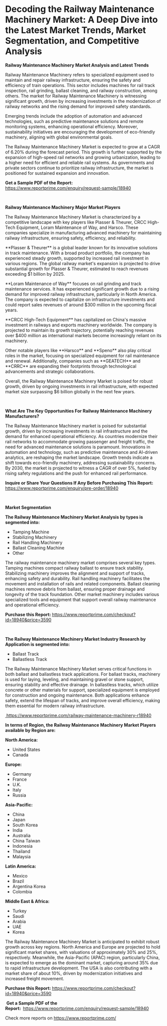 <p><h1>Decoding the Railway Maintenance Machinery Market: A Deep Dive into the Latest Market Trends, Market Segmentation, and Competitive Analysis</h1></p><p><strong>Railway Maintenance Machinery Market Analysis and Latest Trends</strong></p>
<p><p>Railway Maintenance Machinery refers to specialized equipment used to maintain and repair railway infrastructure, ensuring the safety and efficiency of train operations. This sector includes machines for rail track inspection, rail grinding, ballast cleaning, and railway construction, among others. The market for Railway Maintenance Machinery is witnessing significant growth, driven by increasing investments in the modernization of railway networks and the rising demand for improved safety standards. </p><p>Emerging trends include the adoption of automation and advanced technologies, such as predictive maintenance solutions and remote monitoring systems, enhancing operational efficiency. Moreover, sustainability initiatives are encouraging the development of eco-friendly machinery, aligning with global environmental goals. </p><p>The Railway Maintenance Machinery Market is expected to grow at a CAGR of 6.20% during the forecast period. This growth is further supported by the expansion of high-speed rail networks and growing urbanization, leading to a higher need for efficient and reliable rail systems. As governments and private sectors continue to prioritize railway infrastructure, the market is positioned for sustained expansion and innovation.</p></p>
<p><strong>Get a Sample PDF of the Report:&nbsp;</strong> <a href="https://www.reportprime.com/enquiry/request-sample/18940?utm_campaign=3006&utm_medium=2&utm_source=Github&utm_content=ia&utm_term=19032025&utm_id=railway-maintenance-machinery">https://www.reportprime.com/enquiry/request-sample/18940</a></p>
<p>&nbsp;</p>
<p><strong>Railway Maintenance Machinery Major Market Players</strong></p>
<p><p>The Railway Maintenance Machinery Market is characterized by a competitive landscape with key players like Plasser & Theurer, CRCC High-Tech Equipment, Loram Maintenance of Way, and Harsco. These companies specialize in manufacturing advanced machinery for maintaining railway infrastructure, ensuring safety, efficiency, and reliability.</p><p>**Plasser & Theurer** is a global leader known for its innovative solutions in track maintenance. With a broad product portfolio, the company has experienced steady growth, supported by increased rail investment in various regions. The global railway market's expansion is projected to drive substantial growth for Plasser & Theurer, estimated to reach revenues exceeding $1 billion by 2025.</p><p>**Loram Maintenance of Way** focuses on rail grinding and track maintenance services. It has experienced significant growth due to a rising demand for improved railway infrastructure, particularly in North America. The company is expected to capitalize on infrastructure investments and could report sales revenues of around $300 million in the upcoming fiscal years.</p><p>**CRCC High-Tech Equipment** has capitalized on China's massive investment in railways and exports machinery worldwide. The company is projected to maintain its growth trajectory, potentially reaching revenues over $400 million as international markets become increasingly reliant on its machinery.</p><p>Other notable players like **Harsco** and **Speno** also play critical roles in the market, focusing on specialized equipment for rail maintenance and renewal. Additionally, companies such as **GEATECH** and **CRRC** are expanding their footprints through technological advancements and strategic collaborations.</p><p>Overall, the Railway Maintenance Machinery Market is poised for robust growth, driven by ongoing investments in rail infrastructure, with expected market size surpassing $6 billion globally in the next few years.</p></p>
<p>&nbsp;</p>
<p><strong>What Are The Key Opportunities For Railway Maintenance Machinery Manufacturers?</strong></p>
<p><p>The Railway Maintenance Machinery market is poised for substantial growth, driven by increasing investments in rail infrastructure and the demand for enhanced operational efficiency. As countries modernize their rail networks to accommodate growing passenger and freight traffic, the need for advanced maintenance solutions is paramount. Innovations in automation and technology, such as predictive maintenance and AI-driven analytics, are reshaping the market landscape. Growth trends indicate a shift towards eco-friendly machinery, addressing sustainability concerns. By 2030, the market is projected to witness a CAGR of over 5%, fueled by rising safety regulations and the push for enhanced rail performance.</p></p>
<p><strong>Inquire or Share Your Questions If Any Before Purchasing This Report:</strong> <a href="https://www.reportprime.com/enquiry/pre-order/18940?utm_campaign=3006&utm_medium=2&utm_source=Github&utm_content=ia&utm_term=19032025&utm_id=railway-maintenance-machinery">https://www.reportprime.com/enquiry/pre-order/18940</a></p>
<p>&nbsp;</p>
<p><strong>Market Segmentation</strong></p>
<p><strong>The Railway Maintenance Machinery Market Analysis by types is segmented into:</strong></p>
<p><ul><li>Tamping Machine</li><li>Stabilizing Machinery</li><li>Rail Handling Machinery</li><li>Ballast Cleaning Machine</li><li>Other</li></ul></p>
<p><p>The railway maintenance machinery market comprises several key types. Tamping machines compact railway ballast to ensure track stability. Stabilizing machinery improves the alignment and support of tracks, enhancing safety and durability. Rail handling machinery facilitates the movement and installation of rails and related components. Ballast cleaning machines remove debris from ballast, ensuring proper drainage and longevity of the track foundation. Other market machinery includes various specialized tools and equipment that support overall railway maintenance and operational efficiency.</p></p>
<p><strong>Purchase this Report:&nbsp;</strong><a href="https://www.reportprime.com/checkout?id=18940&price=3590&utm_campaign=3006&utm_medium=2&utm_source=Github&utm_content=ia&utm_term=19032025&utm_id=railway-maintenance-machinery">https://www.reportprime.com/checkout?id=18940&price=3590</a></p>
<p>&nbsp;</p>
<p><strong>The Railway Maintenance Machinery Market Industry Research by Application is segmented into:</strong></p>
<p><ul><li>Ballast Track</li><li>Ballastless Track</li></ul></p>
<p><p>The Railway Maintenance Machinery Market serves critical functions in both ballast and ballastless track applications. For ballast tracks, machinery is used for laying, leveling, and maintaining gravel or stone support, ensuring stability and effective drainage. In ballastless tracks, which utilize concrete or other materials for support, specialized equipment is employed for construction and ongoing maintenance. Both applications enhance safety, extend the lifespan of tracks, and improve overall efficiency, making them essential for modern railway infrastructure.</p></p>
<p><a href="https://www.reportprime.com/railway-maintenance-machinery-r18940?utm_campaign=3006&utm_medium=2&utm_source=Github&utm_content=ia&utm_term=19032025&utm_id=railway-maintenance-machinery">&nbsp;https://www.reportprime.com/railway-maintenance-machinery-r18940</a></p>
<p><strong>In terms of Region, the Railway Maintenance Machinery Market Players available by Region are:</strong></p>
<p>
    <p> <strong> North America: </strong>
        <ul>
            <li>United States</li>
            <li>Canada</li>
        </ul>
        </p> 
    <p> <strong> Europe: </strong>
        <ul>
            <li>Germany</li>
            <li>France</li>
            <li>U.K.</li>
            <li>Italy</li>
            <li>Russia</li>
        </ul>
        </p> 
    <p> <strong> Asia-Pacific: </strong>
        <ul>
            <li>China</li>
            <li>Japan</li>
            <li>South Korea</li>
            <li>India</li>
            <li>Australia</li>
            <li>China Taiwan</li>
            <li>Indonesia</li>
            <li>Thailand</li>
            <li>Malaysia</li>
        </ul>
        </p> 
    <p> <strong> Latin America: </strong>
        <ul>
            <li>Mexico</li>
            <li>Brazil</li>
            <li>Argentina Korea</li>
            <li>Colombia</li>
        </ul>
        </p> 
    <p> <strong> Middle East & Africa: </strong>
        <ul>
            <li>Turkey</li>
            <li>Saudi</li>
            <li>Arabia</li>
            <li>UAE</li>
            <li>Korea</li>
        </ul>
    </p>
    </p>
<p><p>The Railway Maintenance Machinery Market is anticipated to exhibit robust growth across key regions. North America and Europe are projected to hold significant market shares, with valuations of approximately 30% and 25%, respectively. Meanwhile, the Asia-Pacific (APAC) region, particularly China, is expected to emerge as the dominant market, capturing around 35% due to rapid infrastructure development. The USA is also contributing with a market share of about 10%, driven by modernization initiatives and increased freight movement.</p></p>
<p><strong>Purchase this Report: </strong><a href="https://www.reportprime.com/checkout?id=18940&price=3590&utm_campaign=3006&utm_medium=2&utm_source=Github&utm_content=ia&utm_term=19032025&utm_id=railway-maintenance-machinery">https://www.reportprime.com/checkout?id=18940&price=3590</a></p>
<p>&nbsp;<strong>Get a Sample PDF of the Report:&nbsp;&nbsp;</strong><a href="https://www.reportprime.com/enquiry/request-sample/18940?utm_campaign=3006&utm_medium=2&utm_source=Github&utm_content=ia&utm_term=19032025&utm_id=railway-maintenance-machinery">https://www.reportprime.com/enquiry/request-sample/18940</a></p>
<p><strong></strong></p>
<p>Check more reports on <a href="https://www.reportprime.com/?utm_campaign=3006&utm_medium=2&utm_source=Github&utm_content=ia&utm_term=19032025&utm_id=railway-maintenance-machinery">https://www.reportprime.com/</a></p>